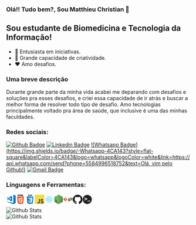 ### Olá!! Tudo bem?, Sou Matthieu Christian 👋

## Sou estudante de Biomedicina e Tecnologia da Informação!
- 🧐 Entusiasta em iniciativas.
- 🎨 Grande capacidade de criatividade.
- ❤ Amo desafios.

### Uma breve descrição

Durante grande parte da minha vida acabei me deparando com desafios e soluções pra esses desafios, e criei essa capacidade de ir atrás e buscar a melhor forma de resolver todo tipo de desafio. Amo tecnologias principalmente voltado pra área de saúde, que inclusive é uma das minhas faculdades.

### Redes sociais:

[![Github Badge](https://img.shields.io/badge/-Github-000?style=flat-square&logo=Github&logoColor=white&link=https://github.com/mateusdrag1)](https://github.com/mateusdrag1)
[![Linkedin Badge](https://img.shields.io/badge/-LinkedIn-blue?style=flat-square&logo=Linkedin&logoColor=white&link=https://www.linkedin.com/in/matthieu-christian-emerenciano-de-oliveira-224101194/)](https://www.linkedin.com/in/matthieu-christian-emerenciano-de-oliveira-224101194/)
[![Whatsapp Badge](https://img.shields.io/badge/-Whatsapp-4CA143?style=flat-square&labelColor=4CA143&logo=whatsapp&logoColor=white&link=https://api.whatsapp.com/send?phone=5584996518752&text=Olá, vim pelo Github!)](https://api.whatsapp.com/send?phone=5522998538279&text=Hello!)
[![Gmail Badge](https://img.shields.io/badge/-Gmail-c14438?style=flat-square&logo=Gmail&logoColor=white&link=mailto:matthieuceo@gmail.com)](mailto:matthieuceo@gmail.com)


### Linguagens e Ferramentas:

<img align="left" alt="Visual Studio Code" width="26px" src="https://raw.githubusercontent.com/github/explore/80688e429a7d4ef2fca1e82350fe8e3517d3494d/topics/visual-studio-code/visual-studio-code.png" />
<img align="left" alt="HTML5" width="26px" src="https://raw.githubusercontent.com/github/explore/80688e429a7d4ef2fca1e82350fe8e3517d3494d/topics/html/html.png" />
<img align="left" alt="CSS3" width="26px" src="https://raw.githubusercontent.com/github/explore/80688e429a7d4ef2fca1e82350fe8e3517d3494d/topics/css/css.png" />
<img align="left" alt="JavaScript" width="26px" src="https://raw.githubusercontent.com/github/explore/80688e429a7d4ef2fca1e82350fe8e3517d3494d/topics/javascript/javascript.png" />
<img align="left" alt="React" width="26px" src="https://raw.githubusercontent.com/github/explore/80688e429a7d4ef2fca1e82350fe8e3517d3494d/topics/react/react.png" />
<img align="left" alt="Node.js" width="26px" src="https://raw.githubusercontent.com/github/explore/80688e429a7d4ef2fca1e82350fe8e3517d3494d/topics/nodejs/nodejs.png" />
<img align="left" alt="Git" width="26px" src="https://raw.githubusercontent.com/github/explore/80688e429a7d4ef2fca1e82350fe8e3517d3494d/topics/git/git.png" />
<img align="left" alt="GitHub" width="26px" src="https://raw.githubusercontent.com/github/explore/78df643247d429f6cc873026c0622819ad797942/topics/github/github.png" />
<img align="left" alt="HTML5" width="26px" src="https://raw.githubusercontent.com/github/explore/80688e429a7d4ef2fca1e82350fe8e3517d3494d/topics/terminal/terminal.png" />

<br />
<br />

<img align="left" alt="Github Stats" src="https://github-readme-stats.vercel.app/api/top-langs/?username=mateusdrag1&layout=compact" />
<img align="left" width="450px" alt="Github Stats" src="https://github-readme-stats.vercel.app/api?username=mateusdrag1&show_icons=true&hide_border=true&include_all_commits=true&count_private=true&hide=issues,contribs&line_height=36" />


